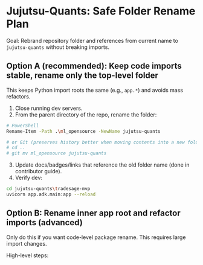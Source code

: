 # Jujutsu-Quants: Safe Folder Rename Plan

Goal: Rebrand repository folder and references from current name to `jujutsu-quants` without breaking imports.

## Option A (recommended): Keep code imports stable, rename only the top-level folder

This keeps Python import roots the same (e.g., `app.*`) and avoids mass refactors.

1) Close running dev servers.
2) From the parent directory of the repo, rename the folder:
```bash
# PowerShell
Rename-Item -Path .\ml_opensource -NewName jujutsu-quants

# or Git (preserves history better when moving contents into a new folder):
# cd ..
# git mv ml_opensource jujutsu-quants
```
3) Update docs/badges/links that reference the old folder name (done in contributor guide).
4) Verify dev:
```bash
cd jujutsu-quants\tradesage-mvp
uvicorn app.adk.main:app --reload
```

## Option B: Rename inner app root and refactor imports (advanced)

Only do this if you want code-level package rename. This requires large import changes.

High-level steps:
- Decide new Python package root (e.g., `jq_app` instead of `app`).
- Move directory `tradesage-mvp/app` -> `tradesage-mvp/jq_app`.
- Replace imports: `from app.` -> `from jq_app.` across backend code.
- Update ASGI entry: `uvicorn jq_app.adk.main:app`.
- Run test suite and fix remaining import errors.

Suggested scripted refactor (preview first):
```bash
# Example (run from repo root). Review diffs before committing.
Get-ChildItem -Recurse -Include *.py | ForEach-Object {
  (Get-Content $_.FullName) -replace '\bfrom app\.', 'from jq_app.' -replace '\bimport app\.', 'import jq_app.' | Set-Content $_.FullName
}
```

## Post-rename checks

- Start backend: `uvicorn app.adk.main:app --reload` (Option A) or `uvicorn jq_app.adk.main:app --reload` (Option B)
- Open API docs: http://localhost:8000/docs
- Run basic smoke call:
```bash
curl "http://localhost:8000/api/v2/report/simple?symbols=AAPL&urls=https://example.com"
```
- Frontend still builds and points to backend (if used).

## Notes
- We already rebranded docs to Jujutsu-Quants and simplified beginner issues (#1, #3).
- Prefer Option A for the event to reduce risk; Option B can be a later tracked task.
